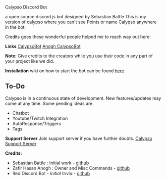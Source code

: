   <br>
  Calypso Discord Bot
  <br>
  
a open source discord.js bot designed by Sebastian Battle 
This is my version of calypso where you can't see Points or name Calypso anywhere in the bot. 

Credits goes these wonderful people helped me to reach way out here: 

**Links**
[CalypsoBot](https://github.com/sabattle/CalypsoBot)
[Anogh CalypsoBot](https://github.com/Anogh297/CalypsoBot)

__Note__: Give credits to the creators while you use their code in any part of your project like we did. 

**Installation**
wiki on how to start the bot can be found [here](https://github.com/sabattle/CalypsoBot#installation)

## To-Do

Calypso is in a continuous state of development. New features/updates may come at any time. Some pending ideas are:

  * Chatbot
  * Youtube/Twitch Integration
  * AutoResponse/Triggers
  * Tags 

**Support Server**
Join support server if you have further doubts. [Calypso Support Server](https://discord.gg/pnYVdut)

**Credits:**
- Sebastian Battle : Initial work - [github](https://github.com/sabattle)
- Zafir Hasan Anogh : Owner and Misc Commands - [github](https://github.com/Anogh297) 
- Red Discord Bot - *Initial trivia* - [github](https://github.com/Cog-Creators/Red-DiscordBot/blob/V3/develop/README.md#join-the-community)
